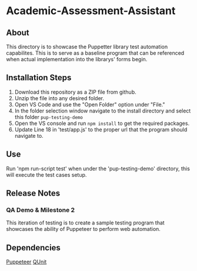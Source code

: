 # Academic-Assessment-Assistant
## About 
This directory is to showcase the Puppetter library test automation capabilites. This is to serve as a baseline program that can be referenced when actual implementation into the librarys' forms begin. 

## Installation Steps
1. Download this repository as a ZIP file from github.
2. Unzip the file into any desired folder.
3. Open VS Code and use the "Open Folder" option under "File."
4. In the folder selection window navigate to the install directory and select this folder `pup-testing-demo`
5. Open the VS console and run `npm install` to get the required packages.
6. Update Line 18 in 'test/app.js' to the proper url that the program should navigate to.

## Use 
Run 'npm run-script test' when under the 'pup-testing-demo' directory, this will execute the test cases setup.

## Release Notes
### QA Demo & Milestone 2
This iteration of testing is to create a sample testing program that showcases the ability of Puppeteer to perform web automation. 

## Dependencies 
[Puppeteer](https://pptr.dev/)
[QUnit](https://qunitjs.com/)
